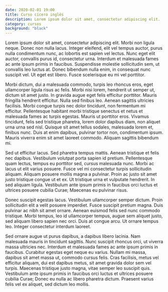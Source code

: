 ```yaml
---
date: 2020-02-01 19:00
title: Curso cícero inglês
description: Lorem ipsum dolor sit amet, consectetur adipiscing elit. 
category: cursos
background: "black"
---
```




Lorem ipsum dolor sit amet, consectetur adipiscing elit. Morbi non ligula neque. Donec non nulla lacus. Integer eleifend, elit vel tempus auctor, purus nulla condimentum nunc, ac lobortis est sapien vel lectus. Nunc eget elit auctor, convallis purus id, consectetur urna. Interdum et malesuada fames ac ante ipsum primis in faucibus. Suspendisse molestie sollicitudin sem, ut convallis leo luctus at. Donec bibendum nulla enim, in consequat nunc suscipit vel. Ut eget est libero. Fusce scelerisque eu mi vel porttitor.

Morbi dictum, dui a malesuada commodo, turpis leo rhoncus eros, eget ullamcorper ligula risus ac felis. Morbi nisi lorem, hendrerit ut semper ut, dictum sit amet justo. In gravida augue eget felis efficitur porttitor. Mauris fringilla hendrerit efficitur. Nulla sed finibus leo. Aenean sagittis ultricies facilisis. Morbi congue turpis nec dolor tincidunt, non fermentum mi efficitur. Pellentesque habitant morbi tristique senectus et netus et malesuada fames ac turpis egestas. Mauris ut porttitor eros. Vivamus tincidunt, felis sed tristique pharetra, lorem dolor dapibus diam, non aliquet urna urna sed nisl. Quisque sit amet tellus sodales, malesuada lorem et, finibus nunc. Duis at enim dapibus, pulvinar tortor non, condimentum ipsum. Mauris viverra enim sit amet laoreet commodo. Aliquam sagittis bibendum mi.

Sed ut efficitur lacus. Sed pharetra tempus mattis. Aenean tristique et felis nec dapibus. Vestibulum volutpat porta sapien id pretium. Pellentesque quam lectus, tempus eu porttitor sed, cursus malesuada nunc. Morbi ac lacus ut elit varius posuere. Fusce vel mi consectetur turpis sollicitudin aliquam. Aliquam posuere mollis magna a pulvinar. Proin ac justo sit amet justo tristique congue ut et ex. Ut tristique urna et vulputate hendrerit. In sed aliquam ligula. Vestibulum ante ipsum primis in faucibus orci luctus et ultrices posuere cubilia Curae; Maecenas eu pulvinar risus.

Donec suscipit egestas lacus. Vestibulum ullamcorper semper dictum. Proin sollicitudin elit a velit posuere imperdiet. Fusce suscipit pretium magna. Duis pulvinar ac nibh sit amet ornare. Aenean euismod felis sed nunc commodo tristique. Morbi tempus, leo id ullamcorper tempus, augue sem aliquet justo, sed aliquam libero sapien nec orci. Duis at congue arcu. Ut ornare tempus leo. Integer consectetur interdum laoreet.

Sed ornare augue ut purus dapibus, a dapibus libero lacinia. Nam malesuada mauris in tincidunt sagittis. Nunc suscipit rhoncus orci, ut viverra massa ultricies nec. Interdum et malesuada fames ac ante ipsum primis in faucibus. Curabitur egestas eget neque eu varius. Nullam mi massa, dapibus sit amet massa ut, commodo cursus felis. Cras facilisis, metus vel efficitur aliquam, dui est dapibus metus, sit amet gravida dolor sem vel turpis. Maecenas tristique justo magna, vitae semper leo suscipit quis. Vestibulum ante ipsum primis in faucibus orci luctus et ultrices posuere cubilia Curae; Donec eu nulla ac libero pharetra dictum. Praesent varius felis vel ex aliquet, sed dictum leo mollis. 